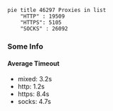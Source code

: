 
```mermaid
pie title 46297 Proxies in list
    "HTTP" : 19509
    "HTTPS": 5105
    "SOCKS" : 26092
```

### Some Info
#### Average Timeout

- mixed: 3.2s
- http: 1.2s
- https: 8.4s
- socks: 4.7s